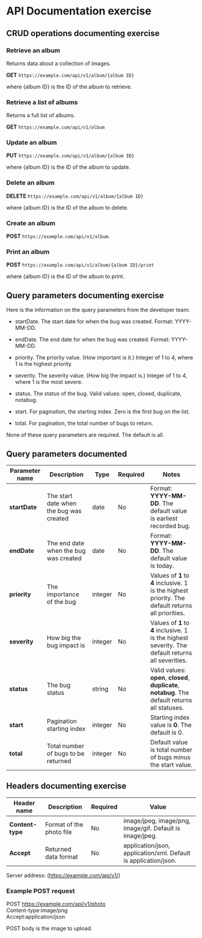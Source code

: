 # API Documentation exercise

## CRUD operations documenting exercise

### Retrieve an album

Returns data about a collection of images.

**GET** `https://example.com/api/v1/album/{album ID}`

where {album ID} is the ID of the album to retrieve.

### Retrieve a list of albums

Returns a full list of albums.

**GET** `https://example.com/api/v1/album`

### Update an album

**PUT** `https://example.com/api/v1/album/{album ID}`

where {album ID} is the ID of the album to update.

### Delete an album

**DELETE** `https://example.com/api/v1/album/{album ID}`

where {album ID} is the ID of the album to delete.

### Create an album

**POST** `https://example.com/api/v1/album`.

### Print an album

**POST** `https://example.com/api/v1/album/{album ID}/print`

where {album ID} is the ID of the album to print.

## Query parameters documenting exercise

Here is the information on the query parameters from the developer team:

* startDate. The start date for when the bug was created. Format: YYYY-MM-DD.

* endDate. The end date for when the bug was created. Format: YYYY-MM-DD.

* priority. The priority value. (How important is it.) Integer of 1 to 4, where 1 is the highest priority.

* severity. The severity value. (How big the impact is.) Integer of 1 to 4, where 1 is the most severe.

* status. The status of the bug. Valid values: open, closed, duplicate, notabug.

* start. For pagination, the starting index. Zero is the first bug on the list.

* total. For pagination, the total number of bugs to return.

None of these query parameters are required. The default is all.

## Query parameters documented

| Parameter name | Description | Type | Required | Notes |
|-----------|-------------|------|----------|-------|
| **startDate** | The start date when the bug was created | date | No | Format: **YYYY-MM-DD**. The default value is earliest recorded bug. |
| **endDate** | The end date when the bug was created | date | No | Format: **YYYY-MM-DD**. The default value is today. |
| **priority** | The importance of the bug | integer | No | Values of **1** to **4** inclusive. 1 is the highest priority. The default returns all priorities. |
| **severity** | How big the bug impact is | integer | No | Values of **1** to **4** inclusive. 1 is the highest severity. The default returns all severities. |
| **status** | The bug status | string | No | Valid values: **open**, **closed**, **duplicate**, **notabug**. The default returns all statuses. |
| **start** | Pagination starting index | integer | No | Starting index value is **0**. The default is 0. |
| **total** | Total number of bugs to be returned | integer | No | Default value is total number of bugs minus the start value. |

## Headers documenting exercise

| Header name | Description | Required | Value |
|-----------|-------------|----------|-------|
| **Content-type** | Format of the photo file | No | image/jpeg, image/png, image/gif. Default is image/jpeg. |
| **Accept** | Returned data format | No | application/json, application/xml. Default is application/json. |

Server address: (https://example.com/api/v1/)

### Example POST request

POST https://example.com/api/v1/photo<br>
Content-type:image/png<br>
Accept:application/json

POST body is the image to upload.
